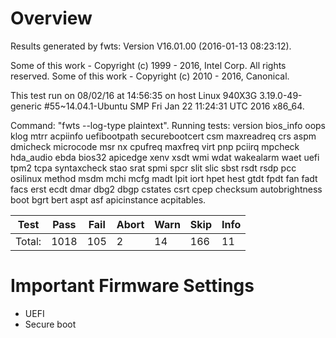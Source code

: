 # Overview

Results generated by fwts: Version V16.01.00 (2016-01-13 08:23:12).

Some of this work - Copyright (c) 1999 - 2016, Intel Corp. All rights reserved.
Some of this work - Copyright (c) 2010 - 2016, Canonical.

This test run on 08/02/16 at 14:56:35 on host Linux 940X3G 3.19.0-49-generic
#55~14.04.1-Ubuntu SMP Fri Jan 22 11:24:31 UTC 2016 x86_64.

Command: "fwts --log-type plaintext".
Running tests: version bios_info oops klog mtrr acpiinfo uefibootpath
securebootcert csm maxreadreq crs aspm dmicheck microcode msr nx cpufreq maxfreq
virt pnp pciirq mpcheck hda_audio ebda bios32 apicedge xenv xsdt wmi wdat
wakealarm waet uefi tpm2 tcpa syntaxcheck stao srat spmi spcr slit slic sbst
rsdt rsdp pcc osilinux method msdm mchi mcfg madt lpit iort hpet hest gtdt fpdt
fan fadt facs erst ecdt dmar dbg2 dbgp cstates csrt cpep checksum autobrightness
boot bgrt bert aspt asf apicinstance acpitables.


| Test           |Pass |Fail |Abort|Warn |Skip |Info |
|----------------|-----|-----|-----|-----|-----|-----|
| Total:         | 1018|  105|    2|   14|  166|   11|


# Important Firmware Settings

- UEFI
- Secure boot
